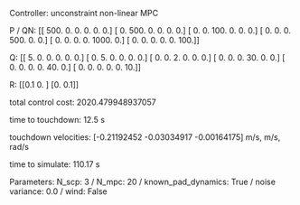 Controller: unconstraint non-linear MPC

 P / QN:
 [[ 500.    0.    0.    0.    0.    0.]
 [   0.  500.    0.    0.    0.    0.]
 [   0.    0.  100.    0.    0.    0.]
 [   0.    0.    0.  500.    0.    0.]
 [   0.    0.    0.    0. 1000.    0.]
 [   0.    0.    0.    0.    0.  100.]]

 Q:
 [[ 5.  0.  0.  0.  0.  0.]
 [ 0.  5.  0.  0.  0.  0.]
 [ 0.  0.  2.  0.  0.  0.]
 [ 0.  0.  0. 30.  0.  0.]
 [ 0.  0.  0.  0. 40.  0.]
 [ 0.  0.  0.  0.  0. 10.]]

 R:
 [[0.1 0. ]
 [0.  0.1]]

 total control cost: 2020.479948937057

 time to touchdown: 12.5 s

 touchdown velocities: [-0.21192452 -0.03034917 -0.00164175] m/s, m/s, rad/s

 time to simulate: 110.17 s

 Parameters: N_scp: 3 / N_mpc: 20 / known_pad_dynamics: True / noise variance: 0.0 / wind: False